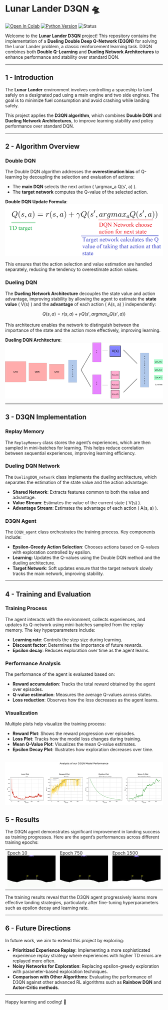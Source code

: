 # **Lunar Lander D3QN 🛸**

[![Open In Colab](https://colab.research.google.com/assets/colab-badge.svg)](https://colab.research.google.com/drive/1XufOyUU4ag68-N-ige3vxl_p6-fpXZ4s?usp=sharing)
[![Python Version](https://img.shields.io/badge/Python-3.6%20|%203.7%20|%203.8-blue)](https://www.python.org/downloads/release/python-380/)
![Status](https://img.shields.io/badge/status-active-green)

Welcome to the **Lunar Lander D3QN** project! This repository contains the implementation of a **Dueling Double Deep Q-Network (D3QN)** for solving the Lunar Lander problem, a classic reinforcement learning task. D3QN combines both **Double Q-Learning** and **Dueling Network Architectures** to enhance performance and stability over standard DQN.

---

## **1 - Introduction**

The **Lunar Lander** environment involves controlling a spaceship to land safely on a designated pad using a main engine and two side engines. The goal is to minimize fuel consumption and avoid crashing while landing safely.

This project applies the **D3QN algorithm**, which combines **Double DQN** and **Dueling Network Architectures**, to improve learning stability and policy performance over standard DQN.

---

## **2 - Algorithm Overview**

### **Double DQN**

The Double DQN algorithm addresses the **overestimation bias** of Q-learning by decoupling the selection and evaluation of actions:
- The **main DQN** selects the next action \( \argmax_a Q(s', a) \).
- The **target network** computes the Q-value of the selected action.

**Double DQN Update Formula**:
![Double DQN Formula](asset/double.png)

This ensures that the action selection and value estimation are handled separately, reducing the tendency to overestimate action values.

### **Dueling DQN**

The **Dueling Network Architecture** decouples the state value and action advantage, improving stability by allowing the agent to estimate the **state value** \( V(s) \) and the **advantage** of each action \( A(s, a) \) independently:

```math
Q(s, a) = r(s, a) + \gamma Q(s', argmax_a Q(s', a))
```

This architecture enables the network to distinguish between the importance of the state and the action more effectively, improving learning.

**Dueling DQN Architecture**:
![Dueling DQN Architecture](asset/dueling.png)

---

## **3 - D3QN Implementation**

### **Replay Memory**

The `ReplayMemory` class stores the agent’s experiences, which are then sampled in mini-batches for learning. This helps reduce correlation between sequential experiences, improving learning efficiency.

### **Dueling DQN Network**

The `DuelingDQN_network` class implements the dueling architecture, which separates the estimation of the state value and the action advantage:
- **Shared Network**: Extracts features common to both the value and advantage.
- **Value Stream**: Estimates the value of the current state \( V(s) \).
- **Advantage Stream**: Estimates the advantage of each action \( A(s, a) \).

### **D3QN Agent**

The `D3QN_agent` class orchestrates the training process. Key components include:
- **Epsilon-Greedy Action Selection**: Chooses actions based on Q-values with exploration controlled by epsilon.
- **Learning**: Updates the Q-values using the Double DQN method and the dueling architecture.
- **Target Network**: Soft updates ensure that the target network slowly tracks the main network, improving stability.

---

## **4 - Training and Evaluation**

### **Training Process**

The agent interacts with the environment, collects experiences, and updates its Q-network using mini-batches sampled from the replay memory. The key hyperparameters include:
- **Learning rate**: Controls the step size during learning.
- **Discount factor**: Determines the importance of future rewards.
- **Epsilon decay**: Reduces exploration over time as the agent learns.



### **Performance Analysis**

The performance of the agent is evaluated based on:
- **Reward accumulation**: Tracks the total reward obtained by the agent over episodes.
- **Q-value estimation**: Measures the average Q-values across states.
- **Loss reduction**: Observes how the loss decreases as the agent learns.

### **Visualization**

Multiple plots help visualize the training process:
- **Reward Plot**: Shows the reward progression over episodes.
- **Loss Plot**: Tracks how the model loss changes during training.
- **Mean Q-Value Plot**: Visualizes the mean Q-value estimates.
- **Epsilon Decay Plot**: Illustrates how exploration decreases over time.

![plots](asset/plots.png)
---

## **5 - Results**

The D3QN agent demonstrates significant improvement in landing success as training progresses. Here are the agent’s performances across different training epochs:

<table>
  <tr>
    <td>Epoch 10<br><img src="asset/10epoch.gif" alt="Epoch 10 Performance" width="240px"></td>
    <td>Epoch 750<br><img src="asset/750epoch.gif" alt="Epoch 750 Performance" width="240px"></td>
    <td>Epoch 1500<br><img src="asset/1500epoch.gif" alt="Epoch 1500 Performance" width="240px"></td>
  </tr>
</table>

The training results reveal that the D3QN agent progressively learns more effective landing strategies, particularly after fine-tuning hyperparameters such as epsilon decay and learning rate.

---

## **6 - Future Directions**

In future work, we aim to extend this project by exploring:
- **Prioritized Experience Replay**: Implementing a more sophisticated experience replay strategy where experiences with higher TD errors are replayed more often.
- **Noisy Networks for Exploration**: Replacing epsilon-greedy exploration with parameter-based exploration techniques.
- **Comparison with Other Algorithms**: Evaluating the performance of D3QN against other advanced RL algorithms such as **Rainbow DQN** and **Actor-Critic methods**.

---
Happy learning and coding! 🚀
